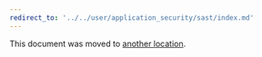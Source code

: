 ```yaml
---
redirect_to: '../../user/application_security/sast/index.md'
---
```


This document was moved to [another location](../../user/application_security/sast/index.md).

<!-- This redirect file can be deleted after February 1, 2021. -->
<!-- Before deletion, see: https://docs.gitlab.com/ee/development/documentation/#move-or-rename-a-page -->

